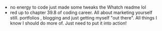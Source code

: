 - no energy to code just made some tweaks the Whatch readme lol
- red up to chapter 39.8 of coding career. All about marketing yourself still. portfolios , blogging and just getting myself "out there". All things I know I should do more of. Just need to put it into action!
